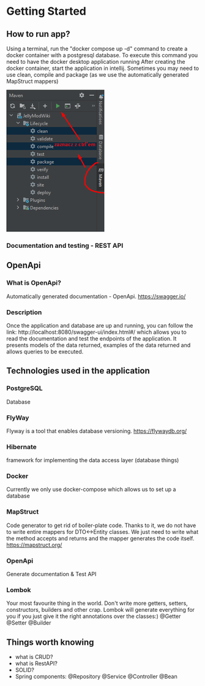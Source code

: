 # Getting Started

## How to run app?

Using a terminal, run the 
"docker compose up -d"
command to create a docker container with a postgresql database. 
To execute this command you need to have the docker desktop application running
After creating the docker container, start the application in intellij. Sometimes you may need to use clean, compile and package (as we use the automatically generated MapStruct mappers)

![](readmeimages/mapstruct.png)

### Documentation and testing - REST API

## OpenApi

### What is OpenApi?
Automatically generated documentation - OpenApi. https://swagger.io/

### Description
Once the application and database are up and running, you can follow the link: 
http://localhost:8080/swagger-ui/index.html#/ 
which allows you to read the documentation and test the endpoints of the application.
It presents models of the data returned, examples of the data returned and allows queries to be executed.

## Technologies used in the application

### PostgreSQL
Database

### FlyWay
Flyway is a tool that enables database versioning.
https://flywaydb.org/

### Hibernate
framework for implementing the data access layer (database things)

### Docker
Currently we only use docker-compose which allows us to set up a database 

### MapStruct
Code generator to get rid of boiler-plate code. Thanks to it, we do not have to write entire mappers for DTO<->Entity classes. We just need to write what the method accepts and returns and the mapper generates the code itself.
https://mapstruct.org/

### OpenApi
Generate documentation & Test API

### Lombok
Your most favourite thing in the world. Don't write more getters, setters, constructors, builders and other crap. Lombok will generate everything for you if you just give it the right annotations over the classes:)
@Getter
@Setter
@Builder


## Things worth knowing

* what is CRUD?
* what is RestAPI?
* SOLID?
* Spring components: @Repository @Service @Controller @Bean


